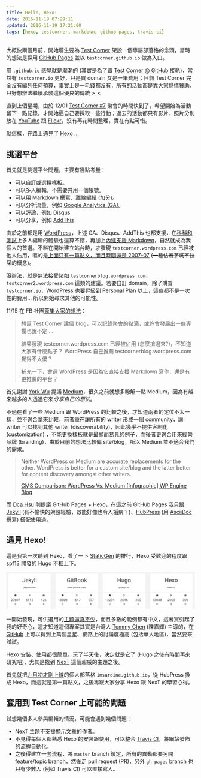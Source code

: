 ```yaml
---
title: Hello, Hexo!
date: 2016-11-19 07:29:11
updated: 2016-11-19 17:21:00
tags: [hexo, testcorner, markdown, github-pages, travis-ci]
---
```


大概快兩個月前，開始萌生要為 [Test Corner][tc] 架設一個專屬部落格的念頭，當時的想法是採用 [GitHub Pages][gh-pages] 並以 `testcorner.github.io` 做為入口。

用 `.github.io` 感覺就是潮潮的 (其實是為了跟 [Test Corner @ GitHub][tc-github] 接軌)，當然有 `testcorner.io` 更好，只是買 domain 又是一筆費用；目前 Test Corner 完全沒有編列任何預算，事實上是一毛錢都沒有，所有的活動都是靠大家熱情贊助，只好想辦法繼續承襲這個優良的傳統 >_<

直到上個星期，由於 12/01 [Test Corner #7][tc7] 聚會的時間快到了，希望開始為活動留下一點記錄，才開始逼自己要採取一些行動；過去的活動都只有影片、照片分別放在 [YouTube][] 跟 [Flickr][]，沒有再花時間整理，實在有點可惜。

就這樣，在路上遇見了 [Hexo][] ...

 [tc]: https://www.facebook.com/groups/test.corner/
 [gh-pages]: https://pages.github.com/
 [tc-github]: https://github.com/testcorner
 [tc7]: http://testcorner.kktix.cc/events/testcorner7
 [youtube]: https://www.youtube.com/channel/UCv3jyotTJNKhkDyvB6_fvIA
 [flickr]: https://www.flickr.com/photos/testcorner/
 [hexo]: https://hexo.io/

<!-- more -->

## 挑選平台

首先就是挑選平台問題，主要有幾點考量：

 * 可以自訂或選擇樣板。
 * 可以多人編輯，不需要共用一個帳號。
 * 可以用 Markdown 撰寫、離線編輯 (加分)。
 * 可以分析流量，例如 [Google Analytics (GA)][ga]。
 * 可以評論，例如 [Disqus](https://disqus.com/)
 * 可以分享，例如 [AddThis][]

由於之前都是用 [WordPress][wp]，上述 GA、Disqus、AddThis 也都支援，在[科科和測試][kksqa-wp]上多人編輯的體驗也還算不錯，再加上[內建支援 Markdown][wp-markdown]，自然就成為我個人的首選。不料在開始建立站台時，才發現 `testcorner.wordpress.com` 已經被他人佔用，嘔的是[上面只有一篇貼文，而且時間還是 2007-07](https://testcorner.wordpress.com/) ~~(一種佔著茅坑不拉屎的概念)~~。

 [ga]: https://analytics.google.com/
 [disqus]: https://disqus.com/
 [addthis]: http://www.addthis.com/
 [wp]: https://wordpress.com/
 [wp-markdown]: https://en.support.wordpress.com/markdown/
 [kksqa-wp]: https://kkboxsqa.wordpress.com/

沒辦法，就是無法接受諸如 `testcornerblog.wordpress.com`、`testcorner2.wordpress.com` 這類的建議。若要自訂 domain，除了購買 `testcorner.io`，WordPress 也要昇級到 Personal Plan 以上，這些都不是一次性的費用... 所以開始尋求其他的可能性。

11/15 在 FB 社團[蒐集大家的想法](https://www.facebook.com/groups/test.corner/permalink/1439552302729341/)：

> 想幫 Test Corner 建個 blog，可以記錄聚會的點滴，或許會發展出一些專欄也說不定 ...
>
> 結果發現 testcorner.wordpress.com 已經被佔用 (怎麼搶過來?)，不知道大家有什麼點子？ WordPress 自己推薦 testcornerblog.wordpress.com 覺得不太優？
>
> 補充一下，會選 WordPress 是因為它直接支援 Markdown 寫作，還是有更推薦的平台？ 

首先謝謝 [York Wu][york] 提議 [Medium][]，很久之前就想多瞭解一點 Medium，因為有越來越多的人透過它來*分享自己的想法*。

不過在看了一些 Medium 跟 WordPress 的比較之後，才知道兩者的定位不太一樣，並不適合拿來比較，前者重在讓所有的 writer 形成一個 community，讓 writer 可以找到其他 writer (discoverability)，因此幾乎不提供客制化 (customization) ，不能更換樣板就是最顯而易見的例子，而後者更適合用來經營品牌 (branding)，由於目前的想法比較偏 site/blog，所以 Medium 並不適合我們的需求。

> Neither WordPress or Medium are accurate replacements for the other. WordPress is better for a custom site/blog and the latter better for content discovery amongst other writers.
>
> [CMS Comparison: WordPress Vs. Medium [Infographic] WP Engine Blog](https://wpengine.com/blog/wordpress-vs-medium-infographic/)

而 [Dca Hsu][dca] 則提議 GitHub Pages + Hexo，在這之前 GitHub Pages 我只跟 [Jekyll][] (有不愉快的架設經驗，效能好像也令人垢病？)、[HubPress][] (用 [AsciiDoc][] 撰寫) 搭配使用過。

 [york]: https://www.facebook.com/york.wu
 [dca]: https://www.facebook.com/dca.hsu
 [medium]: https://medium.com/
 [jekyll]: https://jekyllrb.com/
 [hubpress]: http://hubpress.io/
 [asciidoc]: http://www.methods.co.nz/asciidoc/

## 遇見 Hexo!

這是我第一次聽到 Hexo，看了一下 [StaticGen][] 的排行，Hexo 受歡迎的程度跟 [spf13](https://github.com/spf13) 開發的 [Hugo][] 不相上下。

![Top 4 - StaticGen](/images/hello-hexo/staticgen-raning.png)

一開始發現，可供選用的[主題還真不少][hexo-themes]，而且多數的範例都有中文，這著實引起了我的好奇心，這才知道這個專案其實是台灣人 [Tommy Chen][tommy] (陳嘉輝) 主導的，在 [GitHub][hexo-github] 上可以得到上萬個星星、網路上的討論度極高 (包括華人地區)，當然要來試試。

Hexo 安裝、使用都很簡單。玩了半天後，決定就是它了 (Hugo 之後有時間再來研究吧)，尤其是找到 [NexT][next] 這個超威的主題之後。

 [staticgen]: https://www.staticgen.com/
 [spf13]: https://github.com/spf13
 [hugo]: http://gohugo.io/
 [hexo-themes]: https://hexo.io/themes/
 [hexo-github]: https://github.com/hexojs/hexo
 [tommy]: https://zespia.tw/
 [tommy-fb]: https://www.facebook.com/tommy351
 [next]: http://theme-next.iissnan.com/

首先就把[九月初才剛上線](/2016/09/03/hubpress-first-time/)的個人部落格 `imsardine.github.io`，從 HubPress 換成 Hexo，而這就是第一篇貼文，之後再跟大家分享 Hexo 跟 NexT 的學習心得。

## 套用到 Test Corner 上可能的問題

試想幾個多人參與編輯的情況，可能會遇到幾個問題：

 * NexT 主題不支援顯示文章的作者。
 * 不見得每個人都熟悉 Hexo 的安裝跟使用，可以整合 [Travis CI][travis-ci]，將網站發佈的流程自動化。
 * 之後得建立一套流程，將 `master` branch 鎖定，所有的異動都要另開 feature/topic branch，然後走 pull request (PR)，另外 `gh-pages` branch 也只有少數人 (例如 Travis CI) 可以直接寫入。

 [travis-ci]: https://travis-ci.org/


